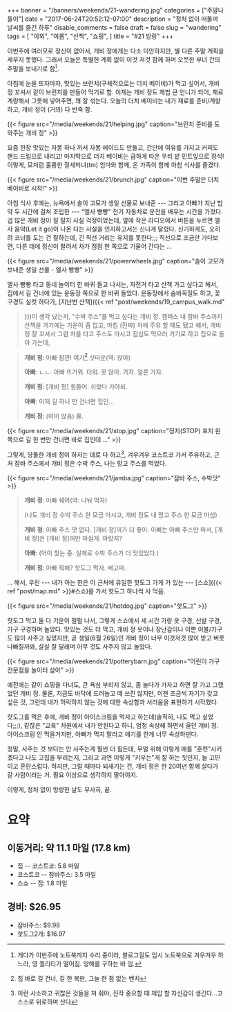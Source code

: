 +++
banner = "/banners/weekends/21-wandering.jpg"
categories = ["주말나들이"]
date = "2017-06-24T20:52:12-07:00"
description = "정처 없이 떠돌며 날씨를 즐긴 하루"
disable_comments = false
draft = false
slug = "wandering"
tags = [
    "야외",
    "여름",
    "산책",
    "쇼핑",
]
title = "#21 방랑"
+++

이번주에 여러모로 정신이 없어서, 개비 정에게는 다소 미안하지만,
별 다른 주말 계획을 세우지 못했다.
그래서 오늘은 특별한 계획 없이 이것 저것 함께 하며 오붓한
부녀 간의 주말을 보내기로 함[^1].

[^1]: 게다가 이번주에 노트북까지 수리 중이라, 블로그질도 임시 노트북으로 겨우겨우 하느라, 영 퀄리티가 떨어짐. 양해를 구하는 바 임.

<!--more-->

아침에 눈을 뜨자마자, 맛있는 브런치(구체적으로는 더치
베이비)가 먹고 싶어서, 개비 정 꼬셔서 같이 브런치를
만들어 먹기로 함.
이제는 개비 정도 제법 큰 언니가 되어, 재료 계량해서 그릇에
넣어주면, 꽤 잘 섞는다. 오늘의 더치 베이비는 내가
재료를 준비/계량하고, 개비 정이 (거의) 다 반죽 함.

{{< figure
  src="/media/weekends/21/helping.jpg"
  caption="브런치 준비를 도와주는 개비 정" >}}

요즘 한창 맛있는 자몽 하나 까서 자몽 에이드도 만들고,
간만에 여유를 가지고 커피도 핸드 드립으로 내리고!
마지막으로 더치 베이비는 급하게 따온 우리 밭 민트잎으로
장식!
이렇게, 모처럼 훌륭한 절세미녀(tm) 엄마와 함께, 온 가족이
함께 아침 식사를 즐겼다.

{{< figure
  src="/media/weekends/21/brunch.jpg"
  caption="이번 주말은 더치 베이비로 시작!" >}}

아침 식사 후에는, 뉴욕에서 솔이 고모가 생일 선물로 보내준
--- 그리고 아빠가 지난 밤 약 두 시간에 걸쳐 조립한 ---
"엘사 빵빵" 전기 자동차로 운전을 배우는 시간을 가졌다.
겁 많은 개비 정이 잘 탈지 사실 걱정이었는데, 옆에 작은
라디오에서 버튼을 누르면 엘사 음악(Let it go)이 나온 다는
사실을 인지하고서는 신나게 달렸다. 신기하게도, 오히려
코너를 도는 건 잘하는데, 긴 직선 거리는 유지를 못한다;;;
직선으로 조금만 가다보면, 다른 데에 정신이 팔려서 차가 점점
한 쪽으로 기울어 간다는 …

{{< figure
  src="/media/weekends/21/powerwheels.jpg"
  caption="솔이 고모가 보내준 생일 선물 - 엘사 빵빵" >}}

엘사 빵빵 타고 동네 놀이터 한 바퀴 돌고 나서는, 자전거 타고
산책 가고 싶다고 해서, 집에서 길 건너에 있는 운동장 쪽으로
한 바퀴 돌았다. 운동장에서 숨바꼭질도 하고, 꽃 구경도 실컷
하다가, [지난번 산책]({{< ref "post/weekends/19_campus_walk.md"
>}})이 생각 났는지, "수박 주스"를 먹고 싶다는 개비 정.
캠퍼스 내 잠바 주스까지 산책을 가기에는 기운이 좀 없고,
마침 (진짜) 차에 주유 할 때도 됐고 해서, 개비 정 잘 꼬셔서
그럼 차를 타고 주스도 마시고 점심도 먹으러 가기로 하고 집으로
돌아 가는데,

> **개비 정**: 아빠 잠깐! 여기[^2] 싯따운(역: 앉아)
>
> **아빠**: ㄴㄴ. 아빠 뜨거워. 더워. 못 앉아. 가자. 얼른 가자.
>
> **개비 정**: [개비 정] 힘들어. 쉬었다 가야되.
>
> **아빠**: 이제 길 하나 만 건너면 집인…
>
> **개비 정**: (이미 앉음) 물.

[^2]: 집 바로 길 건너, 길 한 복판, 그늘 한 점 없는 벤치

{{< figure
  src="/media/weekends/21/stop.jpg"
  caption="정지(STOP) 표지 왼쪽으로 길 한 번만 건너면 바로 집인데 …" >}}

그렇게, 당돌한 개비 정이 하자는 데로 다 하고[^3], 겨우겨우
코스트코 가서 주유하고, 근처 잠바 주스에서 개비 정은 수박 주스,
나는 망고 주스를 먹었다.

[^3]: 이런 사소하고 귀찮은 것들을 져 줘야, 진작 중요할 때 제압 할 자신감이 생긴다…고 스스로 위로하며 산다

{{< figure
  src="/media/weekends/21/jamba.jpg"
  caption="잠바 주스, 수박맛" >}}

> **개비 정**: 아빠 쉐어(역: 나눠 먹자)
>
> (나도 개비 정 수박 주스 한 모금 마시고, 개비 정도 내 망고 주스 한 모금 마심)
>
> **개비 정**: 아빠 주스 맛 없다. [개비 정]꺼가 더 좋아.
> 아빠는 아빠 주스만 마서, [개비 정]은 [개비 정]꺼만 마실게.
> 아랐지?
>
> **아빠**: (어이 찾는 중. 실제로 수박 주스가 더 맛있었다.)
>
> **개비 정**: 아빠 뭐해? 핫도그 먹자. 배고파.

… 해서, 우린 --- 내가 아는 한은 이 근처에 유일한 핫도그 가게 가 있는 ---
[스쇼]({{< ref "post/map.md" >}}#스쇼)를 가서 핫도그 하나씩 사 먹음.

{{< figure
  src="/media/weekends/21/hotdog.jpg"
  caption="핫도그" >}}

핫도그 먹고 둘 다 기운이 펄펄 나서, 그렇게 스쇼에서 세 시간 가량
옷 구경, 신발 구경, 가구 구경하며 놀았다.
맛있는 것도 더 먹고, 개비 정 옷이나 장난감이나 이쁜 이불/가구도
많이 사주고 싶었지만, 곧 생일(6월 26일)인 개비 정이 너무 이것저것
많이 받고 버릇 나빠질까봐, 살살 잘 달래며 아무 것도
사주지 않고 놀았다.

{{< figure
  src="/media/weekends/21/potterybarn.jpg"
  caption="어린이 가구 전문점을 놀이터 삼아" >}}

예전에는 같이 쇼핑을 다녀도, 큰 욕심 부리지 않고, 좀 놀다가
가자고 하면 잘 가고 그랬었던 개비 정. 물론, 지금도 바닥에 드러눕고
떼 쓰진 않지만, 이젠 조금씩 자기가 갖고 싶은 것, 그런데 내가
허락하지 않는 것에 대한 속상함과 서러움을 표현하기 시작했다.

핫도그를 먹은 후에, 개비 정이 아이스크림을 먹자고 하는데(솔직히,
나도 먹고 싶었다;;;), 같잖은 "교육" 차원에서 내가 안된다고 하니,
엄청 속상해 하면서 울던 개비 정.
아이스크림 안 먹을거지만, 아빠가 먹지 말라고 얘기를 한게 너무 속상하댄다.

정말, 사주는 것 보다는 안 사주는게 훨씬 더 힘든데, 무얼 위해 이렇게
애를 "훈련"시키겠다고 나도 고집을 부리는지, 그리고 과연 이렇게
"키우는"게 잘 하는 짓인지, 늘 고민이고 혼란스럽다.
하지만, 그럴 때마다 되새기는 건, 개비 정은 한 20여년 함께 살다가
갈 사람이라는 거. 필요 이상으로 생각하지 말아야지.

이렇게, 정처 없이 방랑한 날도 무사히, 끝.

# 요약

## 이동거리: 약 11.1 마일 (17.8 km)

- 집 -- 코스트코: 5.8 마일
- 코스트코 -- 잠바주스: 3.5 마일
- 스쇼 -- 집: 1.8 마일

## 경비: $26.95

- 잠바주스: $9.98
- 핫도그2개: $16.97
